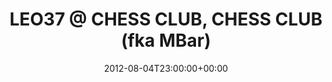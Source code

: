 ---
templateKey: event
guid: 08978076-6eab-11ea-99c5-002590d1d1b0
date: 2012-08-04T23:00:00+00:00
eventTime: '11pm'
title: 'LEO37 @ CHESS CLUB, CHESS CLUB (fka MBar)'
artist: 'LEO37 @ CHESS CLUB'
city: Taipei
venue: CHESS CLUB (fka MBar)
group: LEO37
---
